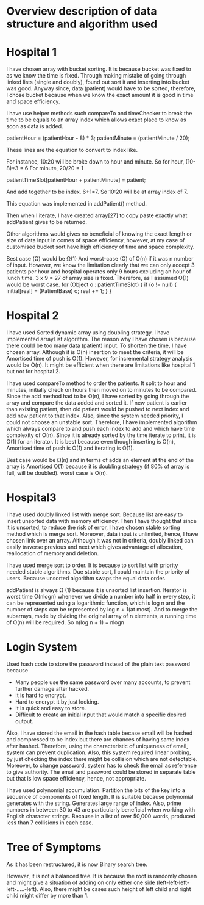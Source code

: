 # Overview description of data structure and algorithm used

# Hospital 1

I have chosen array with bucket sorting. It is because bucket was fixed to as we know the time is fixed. Through making mistake of going through linked lists (single and doubly), found out sort it and inserting into bucket was good.
Anyway since, data (patient) would have to be sorted, therefore, I chose bucket because when we know the exact amount it is good in time and space efficiency.

I have use helper methods such compareTo and timeChecker to break the time to be equals to an array index which allows exact place to know as soon as data is added.

patientHour = (patientHour - 8) * 3;
patientMinute = (patientMinute / 20);

These lines are the equation to convert to index like.

For instance, 10:20 will be broke down to hour and minute.
So for hour, (10-8)*3 = 6
For minute, 20/20 = 1

patientTimeSlot[patientHour + patientMinute] = patient; 

And add together to be index. 6+1=7.
So 10:20 will be at array index of 7.

This equation was implemented in addPatient() method.

Then when I iterate, I have created array[27] to copy paste exactly what addPatient gives to be returned.

Other algorithms would gives no beneficial of knowing the exact length or size of data input in comes of space efficiency, however, at my case of customised bucket sort have high efficiency of time and space complexity.

Best case (Ω) would be Ω(1)
And worst-case (O) of O(n) if it was n number of input. However, we know the limitation clearly that we can only accept 3 patients per hour and hospital operates only 9 hours excluding an hour of lunch time. 3 x 9 = 27 of array size is fixed. Therefore, as I assumed O(1) would be worst case.
for (Object o : patientTimeSlot) {
    if (o != null) {
        initial[real] = (PatientBase) o;
real += 1; }
}


# Hospital 2

I have used Sorted dynamic array using doubling strategy. I have implemented arrayList algorithm.
The reason why I have chosen is because there could be too many data (patient) input. To shorten the time, I have chosen array. Although it is O(n) insertion to meet the criteria, it will be Amortised time of push is O(1). However, for incremental strategy analysis would be O(n). It might be efficient when there are limitations like hospital 1 but not for hospital 2.

I have used compareTo method to order the patients. It split to hour and minutes, initially check on hours then moved on to minutes to be compared.
Since the add method had to be O(n), I have sorted by going through the array and compare the data added and sorted it.
If new patient is earlier than existing patient, then old patient would be pushed to next index and add new patient to that index.
Also, since the system needed priority, I could not choose an unstable sort. Therefore, I have implemented algorithm which always compare to and push each index to add and which have time complexity of O(n).
Since it is already sorted by the time iterate to print, it is O(1) for an iterator.
It is best because even though inserting is O(n), Amortised time of push is O(1) and iterating is O(1).

Best case would be Ω(n) and in terms of adds an element at the end of the array is Amortised O(1) because it is doubling strategy (if 80% of array is full, will be doubled).
worst case is O(n).


# Hospital3

I have used doubly linked list with merge sort.
Because list are easy to insert unsorted data with memory efficiency.
Then I have thought that since it is unsorted, to reduce the risk of error, I have chosen stable sorting method which is merge sort.
Moreover, data input is unlimited, hence, I have chosen link over an array.
Although it was not in criteria, doubly linked can easily traverse previous and next which gives advantage of allocation, reallocation of memory and deletion.

I have used merge sort to order. It is because to sort list with priority needed stable algorithms.
Due stable sort, I could maintain the priority of users. Because unsorted algorithm swaps the equal data order.

addPatient is always Ω (1) because it is unsorted list insertion.
Iterator is worst time O(nlogn) whenever we divide a number into half in every step, it can be represented using a logarithmic function, which is log n and the number of steps can be represented by log n + 1(at most). And to merge the subarrays, made by dividing the original array of n elements, a running time of O(n) will be required. So n(log n + 1) = nlogn


# Login System

Used hash code to store the password instead of the plain text password because
- Many people use the same password over many accounts, to prevent further damage after hacked.
- It is hard to encrypt.
- Hard to encrypt it by just looking.
- It is quick and easy to store.
- Difficult to create an initial input that would match a specific desired output.

Also, I have stored the email in the hash table becase email will be hashed and compressed to be index but there are chances of having same index after hashed. Therefore, using the characteristic of uniqueness of email, system can prevent duplication. Also, this system required linear probing, by just checking the index there might be collision which are not detectable. Moreover, to change password, system has to check the email as reference to give authority. The email and password could be stored in separate table but that is low space efficiency, hence, not appropriate.

I have used polynomial accumulation. Partition the bits of the key into a sequence of components of fixed length.
It is suitable because polynomial generates with the string.
Generates large range of index.
Also, prime numbers in between 30 to 43 are particularly beneficial when working with English character strings. Because in a list of over 50,000 words, produced less than 7 collisions in each case.


# Tree of Symptoms

As it has been restructured, it is now Binary search tree.

However, it is not a balanced tree. It is because the root is randomly chosen and might give a situation of adding on only either one side (left-left-left-left-.....-left).
Also, there might be cases such height of left child and right child might differ by more than 1.

